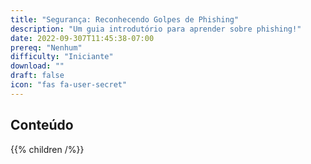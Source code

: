 ```yaml
---
title: "Segurança: Reconhecendo Golpes de Phishing"
description: "Um guia introdutório para aprender sobre phishing!"
date: 2022-09-307T11:45:38-07:00
prereq: "Nenhum"
difficulty: "Iniciante"
download: ""
draft: false
icon: "fas fa-user-secret"
---
```


## Conteúdo

{{% children /%}}
